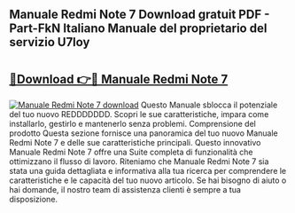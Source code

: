 ## Manuale Redmi Note 7 Download gratuit PDF - Part-FkN Italiano Manuale del proprietario del servizio U7loy

# <h2><a href="http://dffdrre.blite.top/?on=Manuale+Redmi+Note+7">🔗Download 👉🔴 Manuale Redmi Note 7</a></h2>

[![Manuale Redmi Note 7 download](https://i.imgur.com/lujVjoI.png)](http://dffdrre.blite.top/?on=Manuale+Redmi+Note+7)
Questo Manuale sblocca il potenziale del tuo nuovo REDDDDDDD. Scopri le sue caratteristiche, impara come installarlo, gestirlo e mantenerlo senza problemi. Comprensione del prodotto Questa sezione fornisce una panoramica del tuo nuovo Manuale Redmi Note 7 e delle sue caratteristiche principali. Questo innovativo Manuale Redmi Note 7 offre una Suite completa di funzionalità che ottimizzano il flusso di lavoro. Riteniamo che Manuale Redmi Note 7 sia stata una guida dettagliata e informativa alla tua ricerca per comprendere le caratteristiche e le capacità del tuo nuovo articolo. Se hai bisogno di aiuto o hai domande, il nostro team di assistenza clienti è sempre a tua disposizione.
